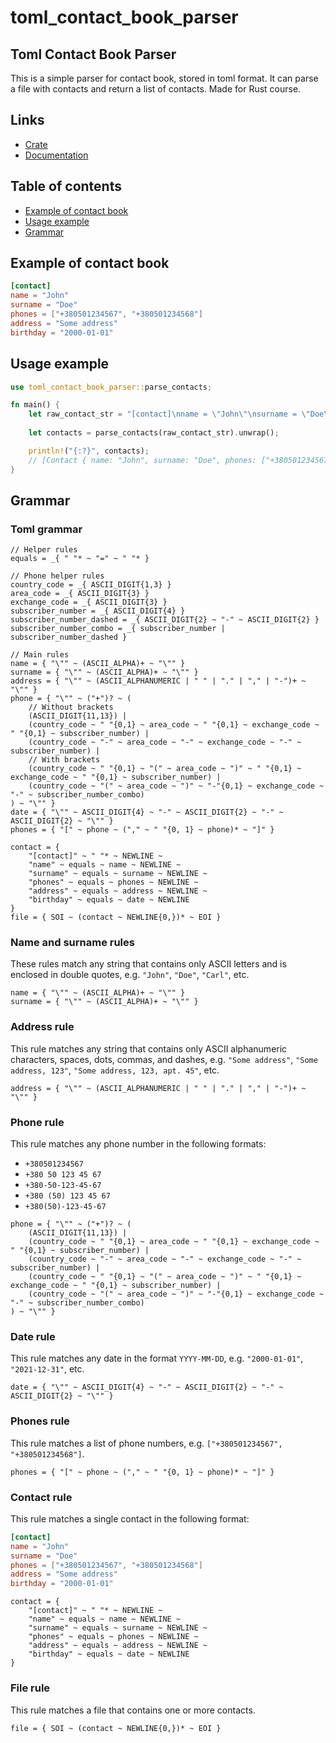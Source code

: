 # toml_contact_book_parser
## Toml Contact Book Parser

This is a simple parser for contact book, stored in toml format. It can parse a file with contacts and return a list of contacts.
Made for Rust course.

## Links
- [Crate](https://crates.io/crates/toml_contact_book_parser)
- [Documentation](https://docs.rs/toml_contact_book_parser)

## Table of contents
- [Example of contact book](#example-of-contact-book)
- [Usage example](#usage-example)
- [Grammar](#grammar)

## Example of contact book

```toml
[contact]
name = "John"
surname = "Doe"
phones = ["+380501234567", "+380501234568"]
address = "Some address"
birthday = "2000-01-01"

```

## Usage example

```rust
use toml_contact_book_parser::parse_contacts;

fn main() {
    let raw_contact_str = "[contact]\nname = \"John\"\nsurname = \"Doe\"\nphones = [\"+380501..."; // fill with your contact book or load from file
    
    let contacts = parse_contacts(raw_contact_str).unwrap();

    println!("{:?}", contacts);
    // [Contact { name: "John", surname: "Doe", phones: ["+380501234567", "+380501234568"], address: "Some address", birthday: "2000-01-01" }, ...]
}
```

## Grammar

### Toml grammar

```pest
// Helper rules
equals = _{ " "* ~ "=" ~ " "* }

// Phone helper rules
country_code = _{ ASCII_DIGIT{1,3} }
area_code = _{ ASCII_DIGIT{3} }
exchange_code = _{ ASCII_DIGIT{3} }
subscriber_number = _{ ASCII_DIGIT{4} }
subscriber_number_dashed = _{ ASCII_DIGIT{2} ~ "-" ~ ASCII_DIGIT{2} }
subscriber_number_combo = _{ subscriber_number | subscriber_number_dashed }

// Main rules
name = { "\"" ~ (ASCII_ALPHA)+ ~ "\"" }
surname = { "\"" ~ (ASCII_ALPHA)+ ~ "\"" }
address = { "\"" ~ (ASCII_ALPHANUMERIC | " " | "." | "," | "-")+ ~ "\"" }
phone = { "\"" ~ ("+")? ~ (
    // Without brackets
    (ASCII_DIGIT{11,13}) |
    (country_code ~ " "{0,1} ~ area_code ~ " "{0,1} ~ exchange_code ~ " "{0,1} ~ subscriber_number) |
    (country_code ~ "-" ~ area_code ~ "-" ~ exchange_code ~ "-" ~ subscriber_number) |
    // With brackets
    (country_code ~ " "{0,1} ~ "(" ~ area_code ~ ")" ~ " "{0,1} ~ exchange_code ~ " "{0,1} ~ subscriber_number) |
    (country_code ~ "(" ~ area_code ~ ")" ~ "-"{0,1} ~ exchange_code ~ "-" ~ subscriber_number_combo)
) ~ "\"" }
date = { "\"" ~ ASCII_DIGIT{4} ~ "-" ~ ASCII_DIGIT{2} ~ "-" ~ ASCII_DIGIT{2} ~ "\"" }
phones = { "[" ~ phone ~ ("," ~ " "{0, 1} ~ phone)* ~ "]" }

contact = {
    "[contact]" ~ " "* ~ NEWLINE ~
    "name" ~ equals ~ name ~ NEWLINE ~
    "surname" ~ equals ~ surname ~ NEWLINE ~
    "phones" ~ equals ~ phones ~ NEWLINE ~
    "address" ~ equals ~ address ~ NEWLINE ~
    "birthday" ~ equals ~ date ~ NEWLINE
}
file = { SOI ~ (contact ~ NEWLINE{0,})* ~ EOI }
```

### Name and surname rules

These rules match any string that contains only ASCII letters and is enclosed in double quotes, e.g. `"John"`, `"Doe"`, `"Carl"`, etc.

```pest
name = { "\"" ~ (ASCII_ALPHA)+ ~ "\"" }
surname = { "\"" ~ (ASCII_ALPHA)+ ~ "\"" }
```

### Address rule

This rule matches any string that contains only ASCII alphanumeric characters, spaces, dots, commas, and dashes, e.g. `"Some address"`, `"Some address, 123"`, `"Some address, 123, apt. 45"`, etc.

```pest
address = { "\"" ~ (ASCII_ALPHANUMERIC | " " | "." | "," | "-")+ ~ "\"" }
```

### Phone rule

This rule matches any phone number in the following formats:
- `+380501234567`
- `+380 50 123 45 67`
- `+380-50-123-45-67`
- `+380 (50) 123 45 67`
- `+380(50)-123-45-67`

```pest
phone = { "\"" ~ ("+")? ~ (
    (ASCII_DIGIT{11,13}) |
    (country_code ~ " "{0,1} ~ area_code ~ " "{0,1} ~ exchange_code ~ " "{0,1} ~ subscriber_number) |
    (country_code ~ "-" ~ area_code ~ "-" ~ exchange_code ~ "-" ~ subscriber_number) |
    (country_code ~ " "{0,1} ~ "(" ~ area_code ~ ")" ~ " "{0,1} ~ exchange_code ~ " "{0,1} ~ subscriber_number) |
    (country_code ~ "(" ~ area_code ~ ")" ~ "-"{0,1} ~ exchange_code ~ "-" ~ subscriber_number_combo)
) ~ "\"" }
```

### Date rule

This rule matches any date in the format `YYYY-MM-DD`, e.g. `"2000-01-01"`, `"2021-12-31"`, etc.

```pest
date = { "\"" ~ ASCII_DIGIT{4} ~ "-" ~ ASCII_DIGIT{2} ~ "-" ~ ASCII_DIGIT{2} ~ "\"" }
```

### Phones rule

This rule matches a list of phone numbers, e.g. `["+380501234567", "+380501234568"]`.

```pest
phones = { "[" ~ phone ~ ("," ~ " "{0, 1} ~ phone)* ~ "]" }
```

### Contact rule

This rule matches a single contact in the following format:

```toml
[contact]
name = "John"
surname = "Doe"
phones = ["+380501234567", "+380501234568"]
address = "Some address"
birthday = "2000-01-01"
```

```pest
contact = {
    "[contact]" ~ " "* ~ NEWLINE ~
    "name" ~ equals ~ name ~ NEWLINE ~
    "surname" ~ equals ~ surname ~ NEWLINE ~
    "phones" ~ equals ~ phones ~ NEWLINE ~
    "address" ~ equals ~ address ~ NEWLINE ~
    "birthday" ~ equals ~ date ~ NEWLINE
}
```

### File rule

This rule matches a file that contains one or more contacts.

```pest
file = { SOI ~ (contact ~ NEWLINE{0,})* ~ EOI }
```

